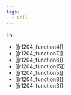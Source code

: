 ```yaml
---
tags:
  - Call
---
```

Fn:
- [[r1204_function4]]
- [[r1204_function7]]
- [[r1204_function6]]
- [[r1204_function15]]
- [[r1204_function5]]
- [[r1204_function8]]
- [[r1204_function3]]

